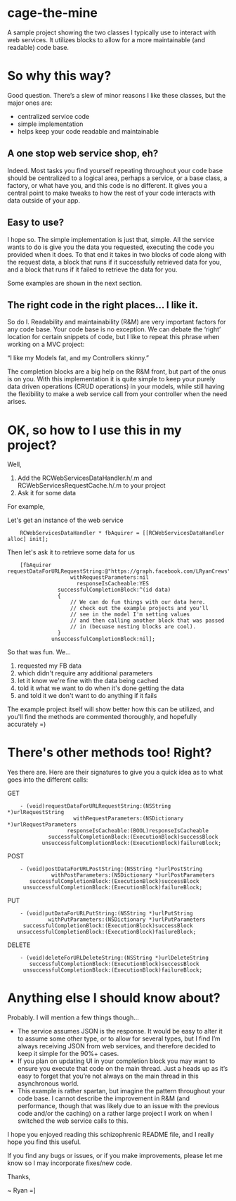 cage-the-mine
=============

A sample project showing the two classes I typically use to  interact with web services.  It utilizes blocks to allow for a more maintainable (and readable) code base.


So why this way?
================

Good question.  There’s a slew of minor reasons I like these classes, but the major ones are:
* centralized service code
* simple implementation
* helps keep your code readable and maintainable

A one stop web service shop, eh?
--------------------------------

Indeed.  Most tasks you find yourself repeating throughout your code base should be centralized to a logical area, perhaps a service, or a base class, a factory, or what have you, and this code is no different.  It gives you a central point to make tweaks to how the rest of your code interacts with data outside of your app.

Easy to use?
------------

I hope so.  The simple implementation is just that, simple.  All the service wants to do is give you the data you requested, executing the code you provided when it does.  To that end it takes in two blocks of code along with the request data, a block that runs if it successfully retrieved data for you, and a block that runs if it failed to retrieve the data for you.

Some examples are shown in the next section.

The right code in the right places... I like it.
------------------------------------------------

So do I.  Readability and maintainability (R&M) are very important factors for any code base.  Your code base is no exception.  We can debate the ‘right’ location for certain snippets of code, but I like to repeat this phrase when working on a MVC project:

“I like my Models fat, and my Controllers skinny.”

The completion blocks are a big help on the R&M front, but part of the onus is on you.  With this implementation it is quite simple to keep your purely data driven operations (CRUD operations) in your models, while still having the flexibility to make a web service call from your controller when the need arises.


OK, so how to I use this in my project?
=======================================

Well,

1. Add the RCWebServicesDataHandler.h/.m and RCWebServicesRequestCache.h/.m to your project
2. Ask it for some data

For example,

Let's get an instance of the web service

		RCWebServicesDataHandler * fbAquirer = [[RCWebServicesDataHandler alloc] init];

Then let's ask it to retrieve some data for us

		[fbAquirer requestDataForURLRequestString:@"https://graph.facebook.com/LRyanCrews"
                        withRequestParameters:nil
                          responseIsCacheable:YES
                    successfulCompletionBlock:^(id data)
                    {
                        // We can do fun things with our data here.
                        // check out the example projects and you'll
                        // see in the model I'm setting values
                        // and then calling another block that was passed
                        // in (becuase nesting blocks are cool).
                    }
                  unsuccessfulCompletionBlock:nil];

So that was fun.  We...

1. requested my FB data 
2. which didn't require any additional parameters 
3. let it know we're fine with the data being cached
4. told it what we want to do when it's done getting the data
5. and told it we don't want to do anything if it fails

The example project itself will show better how this can be utilized, and you'll find the methods are commented thoroughly, and hopefully accurately =)


There's other methods too!  Right?
==================================

Yes there are.  Here are their signatures to give you a quick idea as to what goes into the different calls:

GET

		- (void)requestDataForURLRequestString:(NSString *)urlRequestString
                 		 withRequestParameters:(NSDictionary *)urlRequestParameters
                       responseIsCacheable:(BOOL)responseIsCacheable
                 successfulCompletionBlock:(ExecutionBlock)successBlock
               unsuccessfulCompletionBlock:(ExecutionBlock)failureBlock;

POST

		- (void)postDataForURLPostString:(NSString *)urlPostString
                  withPostParameters:(NSDictionary *)urlPostParameters
           successfulCompletionBlock:(ExecutionBlock)successBlock
         unsuccessfulCompletionBlock:(ExecutionBlock)failureBlock;

PUT

		- (void)putDataForURLPutString:(NSString *)urlPutString
                 withPutParameters:(NSDictionary *)urlPutParameters
         successfulCompletionBlock:(ExecutionBlock)successBlock
       unsuccessfulCompletionBlock:(ExecutionBlock)failureBlock;

DELETE

		- (void)deleteForURLDeleteString:(NSString *)urlDeleteString
           successfulCompletionBlock:(ExecutionBlock)successBlock
         unsuccessfulCompletionBlock:(ExecutionBlock)failureBlock;


Anything else I should know about?
==================================

Probably.  I will mention a few things though...

* The service assumes JSON is the response.  It would be easy to alter it to assume some other type, or to allow for several types, but I find I’m always receiving JSON from web services, and therefore decided to keep it simple for the 90%+ cases.
* If you plan on updating UI in your completion block you may want to ensure you execute that code on the main thread.  Just a heads up as it’s easy to forget that you’re not always on the main thread in this asynchronous world.
* This example is rather spartan, but imagine the pattern throughout your code base.  I cannot describe the improvement in R&M (and performance, though that was likely due to an issue with the previous code and/or the caching) on a rather large project I work on when I switched the web service calls to this.

I hope you enjoyed reading this schizophrenic README file, and I really hope you find this useful.

If you find any bugs or issues, or if you make improvements, please let me know so I may incorporate fixes/new code.


Thanks,

~ Ryan =]
